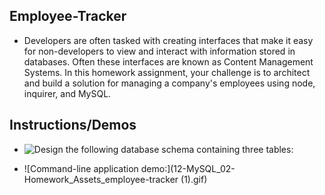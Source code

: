 ## Employee-Tracker

- Developers are often tasked with creating interfaces that make it easy for non-developers to view and interact with information stored in databases. Often these interfaces are known as Content Management Systems. In this homework assignment, your challenge is to architect and build a solution for managing a company's employees using node, inquirer, and MySQL.

## Instructions/Demos

- ![Design the following database schema containing three tables:](12-MySQL_02-Homework_Assets_schema.png)

- ![Command-line application demo:](12-MySQL_02-Homework_Assets_employee-tracker (1).gif)